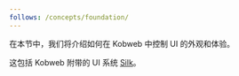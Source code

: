 ```yaml
---
follows: /concepts/foundation/
---
```


在本节中，我们将介绍如何在 Kobweb 中控制 UI 的外观和体验。

这包括 Kobweb 附带的 UI 系统 [Silk](silk)。



